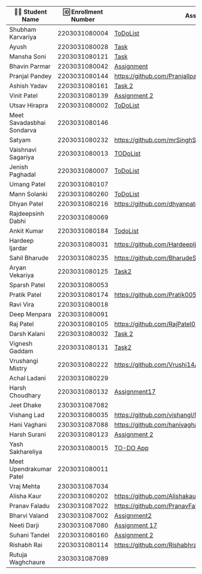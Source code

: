 | 👩‍🎓 Student Name | 🆔 Enrollment Number | Assignment 17 URL | GitHub Repo |
|-----------------|-------------------|------------|-------------|
| Shubham Karvariya | 2203031080004 |[ToDoList](https://github.com/5hubhm/NodeJS101/blob/main/ToDoList/index.js) | [Github](https://github.com/5hubhm/NodeJS101/)|
| Ayush | 2203031080028 | [Task](https://github.com/ayushvadodariya/NodeJS101/blob/main/TodoApp/app.js)|[GitHub](https://github.com/ayushvadodariya/Nodejs101) |
| Mansha Soni | 2203031080121 | [Task](https://github.com/mansha-6/NodeJS101/blob/main/todo.js)|[Github](https://github.com/mansha-6/NodeJS101) |
| Bhavin Parmar | 2203031080042 |[Assignment](https://github.com/bhavinSOL/NodeJS_Task/blob/main/TODO/main.js) |[GitHub](https://github.com/bhavinSOL/NodeJS_Task) |
| Pranjal Pandey | 2203031080144 |https://github.com/Pranjallpandey1504/NodeJS101/blob/main/todo.js | https://github.com/Pranjallpandey1504/NodeJS101|
| Ashish Yadav | 2203031080161 | [Task 2](https://github.com/AshishIT611/NodeJS101/blob/main/todo.js) | [GitHub](https://github.com/AshishIT611/NodeJS101) |
| Vinit Patel | 2203031080139 | [Assignment 2](https://github.com/Vinitpatel28/NodeJS101/blob/main/todo.js)|[GitHub](https://github.com/Vinitpatel28/NodeJS101) |
| Utsav Hirapra | 2203031080002 |[ToDoList](https://github.com/utsav1213/Backend_learning/blob/main/TODO/ToDoList.js) |[GitHub](https://github.com/utsav1213/Backend_learning) |
| Meet Savadasbhai Sondarva | 2203031080146 | | |
| Satyam | 2203031080232 |https://github.com/mrSinghSatyam/OpenTalkJS/blob/main/todo.js |https://github.com/mrSinghSatyam/OpenTalkJS |
| Vaishnavi Sagariya | 2203031080013 | [TODoList](https://github.com/sagariyavaishnavi/NodeJS101/blob/main/ToDoList/app.js)|[Github](https://github.com/sagariyavaishnavi/NodeJS101) |
| Jenish Paghadal | 2203031080007 |[ToDoList](https://github.com/ItsJESH/NodeJS101/blob/main/ToDoList/index.js) |[Github](https://github.com/ItsJESH/NodeJS101/) |
| Umang Patel | 2203031080107 | | |
| Mann Solanki | 2203031080260 |[ToDoList](https://github.com/HarmonyHacker/NodeJS101/blob/main/todolist.js)|[Github](https://github.com/HarmonyHacker/NodeJS101) |
| Dhyan Patel | 2203031080216 |https://github.com/dhyanpatel3/NodeJS101/blob/main/todo.js | https://github.com/dhyanpatel3/NodeJS101|
| Rajdeepsinh Dabhi | 2203031080069 | | |
| Ankit Kumar | 2203031080184 |[TodoList](https://github.com/Ankiitsuthar/NodeJS101/blob/main/Todolist.js) |[GitHub](https://github.com/Ankiitsuthar/NodeJS101) |
| Hardeep Ijardar | 2203031080031 |https://github.com/HardeepIjardar/GenAI/blob/main/todo.js|https://github.com/HardeepIjardar/GenAI|
| Sahil Bharude | 2203031080235 | https://github.com/BharudeSahil/Node_101/blob/main/index.js | https://github.com/BharudeSahil/Node_101 |
| Aryan Vekariya | 2203031080125 |[Task2](https://github.com/aaryanvekariya/Node-JS/blob/node-q2/todo.js)|[Repository](https://github.com/aaryanvekariya/Node-JS/tree/node-q2)|
| Sparsh Patel | 2203031080053 | | |
| Pratik Patel | 2203031080174 |https://github.com/Pratik00531/OpenTalkJS/blob/node-q2/todo.js |https://github.com/Pratik00531/OpenTalkJS |
| Ravi Vira | 2203031080018 | | |
| Deep Menpara | 2203031080091 | | |
| Raj Patel | 2203031080105 |https://github.com/RajPatel08/NodeJS101/blob/main/todo.js |https://github.com/RajPatel08/NodeJS101 |
| Darsh Kalani | 2203031080032 | [Task 2](https://github.com/Darshkalani28/NodeJS101/blob/node-q1/todo.js) | [Repo](https://github.com/Darshkalani28/NodeJS101/blob/node-q1)|
| Vignesh Gaddam | 2203031080131 |[Task2](https://github.com/mrvigneshgaddam/NodeJS101/blob/main/index.js) |[GitHub](https://github.com/mrvigneshgaddam/NodeJS101) |
| Vrushangi Mistry | 2203031080222 | https://github.com/Vrushi14/OpenTalkJS/blob/main/todo.js| https://github.com/Vrushi14/OpenTalkJS/tree/main|
| Achal Ladani | 2203031080229 | | |
| Harsh Choudhary | 2203031080132 |[Assignment17](https://github.com/mrHarshchoudhary/NodeJS101/blob/main/index.js) |[repo](https://github.com/mrHarshchoudhary/NodeJS101) |
| Jeet Dhake | 2303031087082 | | |
| Vishang Lad | 2203031080035 |https://github.com/vishangl/NodeJS101/blob/main/Todo.js |https://github.com/vishangl/NodeJS101 |
| Hani Vaghani | 2303031087088 |https://github.com/hanivaghani/NodeJS101/blob/main/todo.js|https://github.com/hanivaghani/NodeJS101|
| Harsh Surani | 2203031080123 | [Assignment 2](https://github.com/suraniharsh/NodeJS101/blob/main/todo.js) | [Github](https://github.com/suraniharsh/NodeJS101) |
| Yash Sakhareliya | 2203031080015 |[TO-DO App](https://github.com/YashSakhareliya/Backend_Task/blob/main/TODO/script.js)|[Git Hub](https://github.com/YashSakhareliya/Backend_Task) |
| Meet Upendrakumar Patel | 2203031080011 | | |
| Vraj Mehta | 2303031087034 | | |
| Alisha Kaur | 2203031080202 |https://github.com/Alishakaur431/NodeJS101/blob/main/index.js | https://github.com/Alishakaur431/NodeJS101|
| Pranav Faladu | 2303031087022 |https://github.com/PranavFaladu/NODEJS101/blob/main/todo.js|https://github.com/PranavFaladu/NODEJS101/tree/main|
| Bharvi Valand | 2303031087002 |[Assignment2](https://github.com/bharvivaland/NodeJS101/blob/main/MyTodo.js)|[Github](https://github.com/bharvivaland/NodeJS101.git)|
| Neeti Darji | 2303031087080 |[Assignment 17](https://github.com/Neetidarji/NodeJS101/blob/main/todo.js)|[Github](https://github.com/Neetidarji/NodeJS101)|
| Suhani Tandel | 2203031080160 |[Assignment 2](https://github.com/SuhaniTandel/NodeJS101/blob/main/todo.js) |[Github](https://github.com/SuhaniTandel/NodeJS101) |
| Rishabh Rai | 2203031080114 | https://github.com/Rishabhrai29/NodeJS101/blob/main/todo.js|https://github.com/Rishabhrai29/NodeJS101 |
| Rutuja Waghchaure | 2303031087089 | | |